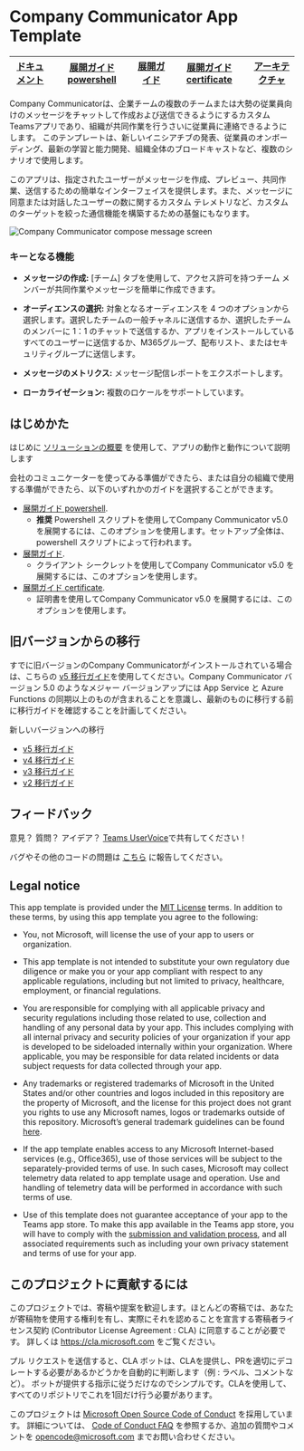 # Company Communicator App Template

| [ドキュメント](https://github.com/OfficeDev/microsoft-teams-company-communicator-app/wiki) | [展開ガイド powershell](https://github.com/OfficeDev/microsoft-teams-company-communicator-app/wiki/Deployment-guide-powershell)  |[展開ガイド](https://github.com/OfficeDev/microsoft-teams-company-communicator-app/wiki/Deployment-guide) | [展開ガイド certificate](https://github.com/OfficeDev/microsoft-teams-company-communicator-app/wiki/Deployment-guide-certificate) | [アーキテクチャ](https://github.com/OfficeDev/microsoft-teams-company-communicator-app/wiki/Solution-overview) |
| ---- | ---- | ---- | ---- | ---- |

Company Communicatorは、企業チームの複数のチームまたは大勢の従業員向けのメッセージをチャットして作成および送信できるようにするカスタムTeamsアプリであり、組織が共同作業を行うさいに従業員に連絡できるようにします。 このテンプレートは、新しいイニシアチブの発表、従業員のオンボーディング、最新の学習と能力開発、組織全体のブロードキャストなど、複数のシナリオで使用します。

このアプリは、指定されたユーザーがメッセージを作成、プレビュー、共同作業、送信するための簡単なインターフェイスを提供します。また、メッセージに同意または対話したユーザーの数に関するカスタム テレメトリなど、カスタムのターゲットを絞った通信機能を構築するための基盤にもなります。

![Company Communicator compose message screen](https://github.com/OfficeDev/microsoft-teams-company-communicator-app/wiki/images/CompanyCommunicatorCompose.png)

### キーとなる機能
* **メッセージの作成:** [チーム] タブを使用して、アクセス許可を持つチーム メンバーが共同作業やメッセージを簡単に作成できます。

* **オーディエンスの選択:** 対象となるオーディエンスを 4 つのオプションから選択します。選択したチームの一般チャネルに送信するか、選択したチームのメンバーに 1：1 のチャットで送信するか、アプリをインストールしているすべてのユーザーに送信するか、M365グループ、配布リスト、またはセキュリティグループに送信します。
* **メッセージのメトリクス:** メッセージ配信レポートをエクスポートします。
* **ローカライゼーション:** 複数のロケールをサポートしています。
## はじめかた

はじめに [ソリューションの概要](https://github.com/OfficeDev/microsoft-teams-company-communicator-app/wiki/Solution-overview) を使用して、アプリの動作と動作について説明します

会社のコミュニケーターを使ってみる準備ができたら、または自分の組織で使用する準備ができたら、以下のいずれかのガイドを選択することができます。

* [展開ガイド powershell](https://github.com/OfficeDev/microsoft-teams-company-communicator-app/wiki/Deployment-guide-powershell).
    * **推奨** Powershell スクリプトを使用してCompany Communicator v5.0 を展開するには、このオプションを使用します。セットアップ全体は、powershell スクリプトによって行われます。
* [展開ガイド](https://github.com/OfficeDev/microsoft-teams-company-communicator-app/wiki/Deployment-guide).
    * クライアント シークレットを使用してCompany Communicator v5.0 を展開するには、このオプションを使用します。
* [展開ガイド certificate](https://github.com/OfficeDev/microsoft-teams-company-communicator-app/wiki/Deployment-guide-certificate).
    * 証明書を使用してCompany Communicator v5.0 を展開するには、このオプションを使用します。

## 旧バージョンからの移行 

すでに旧バージョンのCompany Communicatorがインストールされている場合は、こちらの [v5 移行ガイド](https://github.com/OfficeDev/microsoft-teams-apps-company-communicator/wiki/v5-migration-guide)を使用してください。Company Communicator バージョン 5.0 のようなメジャー バージョンアップには App Service と Azure Functions の同期以上のものが含まれることを意識し、最新のものに移行する前に移行ガイドを確認することを計画してください。

新しいバージョンへの移行 

 * [v5 移行ガイド](https://github.com/OfficeDev/microsoft-teams-apps-company-communicator/wiki/v5-migration-guide)
 * [v4 移行ガイド](https://github.com/OfficeDev/microsoft-teams-apps-company-communicator/wiki/v4-migration-guide)
 * [v3 移行ガイド](https://github.com/OfficeDev/microsoft-teams-apps-company-communicator/wiki/v3-migration-guide)
 * [v2 移行ガイド](https://github.com/OfficeDev/microsoft-teams-apps-company-communicator/wiki/v2-migration-guide)

## フィードバック

意見？ 質問？ アイデア？ [Teams UserVoice](https://microsoftteams.uservoice.com/forums/555103-public)で共有してください！

バグやその他のコードの問題は [こちら](https://github.com/OfficeDev/microsoft-teams-company-communicator-app/issues/new) に報告してください。

## Legal notice

This app template is provided under the [MIT License](https://github.com/OfficeDev/microsoft-teams-company-communicator-app/blob/master/LICENSE) terms.  In addition to these terms, by using this app template you agree to the following:

- You, not Microsoft, will license the use of your app to users or organization. 

- This app template is not intended to substitute your own regulatory due diligence or make you or your app compliant with respect to any applicable regulations, including but not limited to privacy, healthcare, employment, or financial regulations.

- You are responsible for complying with all applicable privacy and security regulations including those related to use, collection and handling of any personal data by your app. This includes complying with all internal privacy and security policies of your organization if your app is developed to be sideloaded internally within your organization. Where applicable, you may be responsible for data related incidents or data subject requests for data collected through your app.

- Any trademarks or registered trademarks of Microsoft in the United States and/or other countries and logos included in this repository are the property of Microsoft, and the license for this project does not grant you rights to use any Microsoft names, logos or trademarks outside of this repository. Microsoft’s general trademark guidelines can be found [here](https://www.microsoft.com/en-us/legal/intellectualproperty/trademarks/usage/general.aspx).

- If the app template enables access to any Microsoft Internet-based services (e.g., Office365), use of those services will be subject to the separately-provided terms of use. In such cases, Microsoft may collect telemetry data related to app template usage and operation. Use and handling of telemetry data will be performed in accordance with such terms of use.

- Use of this template does not guarantee acceptance of your app to the Teams app store. To make this app available in the Teams app store, you will have to comply with the [submission and validation process](https://docs.microsoft.com/en-us/microsoftteams/platform/concepts/deploy-and-publish/appsource/publish), and all associated requirements such as including your own privacy statement and terms of use for your app.

## このプロジェクトに貢献するには

このプロジェクトでは、寄稿や提案を歓迎します。ほとんどの寄稿では、あなたが寄稿物を使用する権利を有し、実際にそれを認めることを宣言する寄稿者ライセンス契約 (Contributor License Agreement : CLA) に同意することが必要です。 詳しくは https://cla.microsoft.com をご覧ください。

プル リクエストを送信すると、CLA ボットは、CLAを提供し、PRを適切にデコレートする必要があるかどうかを自動的に判断します（例 : ラベル、コメントなど）。 ボットが提供する指示に従うだけなのでシンプルです。CLAを使用して、すべてのリポジトリでこれを1回だけ行う必要があります。 

このプロジェクトは [Microsoft Open Source Code of Conduct](https://opensource.microsoft.com/codeofconduct/) を採用しています。
詳細については、 [Code of Conduct FAQ](https://opensource.microsoft.com/codeofconduct/faq/) を参照するか、追加の質問やコメントを [opencode@microsoft.com](mailto:opencode@microsoft.com) までお問い合わせください。
